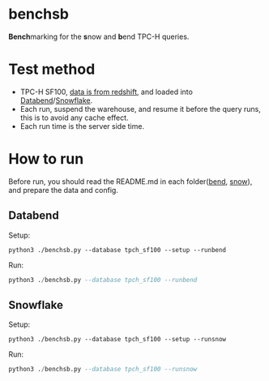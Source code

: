# benchsb

<b>Bench</b>marking for the <b>s</b>now and <b>b</b>end TPC-H queries.

# Test method
- TPC-H SF100, [data is from redshift](https://github.com/awslabs/amazon-redshift-utils/tree/master/src/CloudDataWarehouseBenchmark/Cloud-DWB-Derived-from-TPCH), and loaded into [Databend](./bend/prepare.sql)/[Snowflake](./snow/prepare.sql).
- Each run, suspend the warehouse, and resume it before the query runs, this is to avoid any cache effect.
- Each run time is the server side time.

# How to run

Before run, you should read the README.md in each folder([bend](./bend/README.md), [snow](./snow/README.md)), and prepare the data and config.

## Databend

Setup:
```
python3 ./benchsb.py --database tpch_sf100 --setup --runbend
```
Run:
```sql
python3 ./benchsb.py --database tpch_sf100 --runbend
```

## Snowflake
Setup:
```
python3 ./benchsb.py --database tpch_sf100 --setup --runsnow
```
Run:
```sql
python3 ./benchsb.py --database tpch_sf100 --runsnow
```